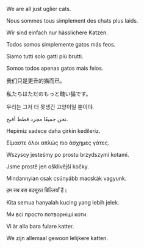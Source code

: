 
<p>We are all just uglier cats.</p>  
<p>Nous sommes tous simplement des chats plus laids.</p>  
<p>Wir sind einfach nur hässlichere Katzen.</p>  
<p>Todos somos simplemente gatos más feos.</p>  
<p>Siamo tutti solo gatti più brutti.</p>  
<p>Somos todos apenas gatos mais feios.</p>  
<p>我们只是更丑的猫而已。</p>  
<p>私たちはただのもっと醜い猫です。</p>  
<p>우리는 그저 더 못생긴 고양이일 뿐이야.</p>  
<p>نحن جميعًا مجرد قطط أقبح.</p>  
<p>Hepimiz sadece daha çirkin kedileriz.</p>  
<p>Είμαστε όλοι απλώς πιο άσχημες γάτες.</p>  
<p>Wszyscy jesteśmy po prostu brzydszymi kotami.</p>  
<p>Jsme prostě jen ošklivější kočky.</p>  
<p>Mindannyian csak csúnyább macskák vagyunk.</p>  
<p>हम सब बस बदसूरत बिल्लियाँ हैं।</p>  
<p>Kita semua hanyalah kucing yang lebih jelek.</p>  
<p>Ми всі просто потворніші коти.</p>  
<p>Vi är alla bara fulare katter.</p>  
<p>We zijn allemaal gewoon lelijkere katten.</p>


